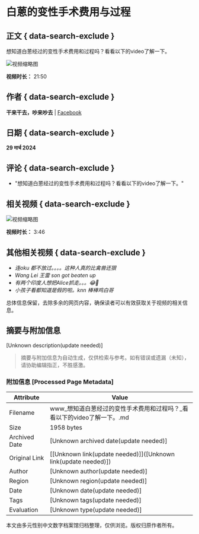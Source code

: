 # 白蒽的变性手术费用与过程

## 正文 { data-search-exclude }


想知道白蒽经过的变性手术费用和过程吗？看看以下的video了解一下。

![视频缩略图](https://scontent-sjc3-1.xx.fbcdn.net/v/t15.5256-10/431159104_1070005150743308_8534305303210390955_n.jpg?stp=dst-jpg_s960x960_tt6&_nc_cat=105&ccb=1-7&_nc_sid=cb5bf7&_nc_ohc=ZSvZ81rHyWcQ7kNvgEWuCqz&_nc_zt=23&_nc_ht=scontent-sjc3-1.xx&_nc_gid=A3N_H-G1XQrqUR5juo7cwHB&oh=00_AYCbXE3G37Jke0tZeRt8tCM6LYsoEciKq2ersYZ7Wce1xA&oe=678C7C55)

**视频时长：** 21:50

## 作者 { data-search-exclude }
**干来干去，吵来吵去** | [Facebook](https://www.facebook.com/people/%E5%B9%B2%E6%9D%A5%E5%B9%B2%E5%8E%BB%E5%90%B5%E6%9D%A5%E5%90%B5%E5%8E%BB/61551399083209/?__tn__=-UC)

## 日期 { data-search-exclude }
**29 मार्च 2024**

## 评论 { data-search-exclude }
- "想知道白蒽经过的变性手术费用和过程吗？看看以下的video了解一下。"

## 相关视频 { data-search-exclude }
![视频缩略图](https://scontent-sjc3-1.xx.fbcdn.net/v/t15.5256-10/459169374_2212483449131474_2135946622756345772_n.jpg?stp=dst-jpg_p235x165_tt6&_nc_cat=110&ccb=1-7&_nc_sid=282d23&_nc_ohc=BG9CGNkBMrEQ7kNvgFgUXUw&_nc_zt=23&_nc_ht=scontent-sjc3-1.xx&_nc_gid=AY4hgLN4MkwYZDBlAr60Rad&oh=00_AYCBZEEXaoSfhPcaZt0dRn90ZYXT_LKj45ynpAS1eUJHZQ&oe=678C7334)

**视频时长：** 3:46

## 其他相关视频 { data-search-exclude }
- *连oku 都不放过。。。。这种人真的比禽兽还狠*  
- *Wang Lei 王雷 son got beaten up*  
- *有两个印度人想把Alice抓走。。。😂🤣*  
- *小孩子看都知道是假的啦。knn 棒棒鸡白哥*  

总体信息保留，去除多余的网页内容，确保读者可以有效获取关于视频的相关信息。
<!-- tcd_original_link https://www.facebook.com/61551399083209/videos/%E6%83%B3%E7%9F%A5%E9%81%93%E7%99%BD%E8%92%BD-%E7%BB%8F%E8%BF%87%E7%9A%84%E5%8F%98%E6%80%A7%E6%89%8B%E6%9C%AF%E8%B4%B9%E7%94%A8%E5%92%8C%E8%BF%87%E7%A8%8B%E5%90%97-%E7%9C%8B%E7%9C%8B%E4%BB%A5%E4%B8%8B%E7%9A%84video%E4%BA%86%E8%A7%A3%E4%B8%80%E4%B8%8B/963829351570375/?locale=hi_IN -->


## 摘要与附加信息

<!-- tcd_abstract -->
[Unknown description(update needed)]
<!-- tcd_abstract_end -->

> 摘要与附加信息为自动生成，仅供检索与参考。如有错误或遗漏（未知），请协助编辑指正，不胜感激。

### 附加信息 [Processed Page Metadata]

| Attribute       | Value                                  |
|-----------------|----------------------------------------|
| Filename        | www_想知道白蒽经过的变性手术费用和过程吗？_看看以下的video了解一下。.md                             |
| Size            | 1958 bytes                           |
| Archived Date   | [Unknown archived date(update needed)]                             |
| Original Link   | [[Unknown link(update needed)]]([Unknown link(update needed)])                       |
| Author          | [Unknown author(update needed)]                               |
| Region          | [Unknown region(update needed)]                               |
| Date            | [Unknown date(update needed)]                                 |
| Tags            | [Unknown tags(update needed)]                                 |
| Evaluation            | [Unknown type(update needed)]                                 |
<!-- tcd_table_end -->

本文由多元性别中文数字档案馆归档整理，仅供浏览。版权归原作者所有。

